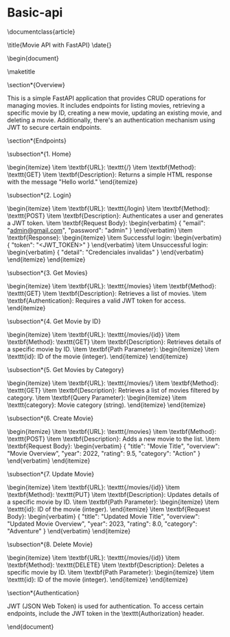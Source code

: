 # Basic-api

\documentclass{article}

\title{Movie API with FastAPI}
\date{}

\begin{document}

\maketitle

\section*{Overview}

This is a simple FastAPI application that provides CRUD operations for managing movies. It includes endpoints for listing movies, retrieving a specific movie by ID, creating a new movie, updating an existing movie, and deleting a movie. Additionally, there's an authentication mechanism using JWT to secure certain endpoints.

\section*{Endpoints}

\subsection*{1. Home}

\begin{itemize}
  \item \textbf{URL}: \texttt{/}
  \item \textbf{Method}: \texttt{GET}
  \item \textbf{Description}: Returns a simple HTML response with the message "Hello world."
\end{itemize}

\subsection*{2. Login}

\begin{itemize}
  \item \textbf{URL}: \texttt{/login}
  \item \textbf{Method}: \texttt{POST}
  \item \textbf{Description}: Authenticates a user and generates a JWT token.
  \item \textbf{Request Body}:
  \begin{verbatim}
  {
    "email": "admin@gmail.com",
    "password": "admin"
  }
  \end{verbatim}
  \item \textbf{Response}:
  \begin{itemize}
    \item Successful login:
    \begin{verbatim}
    {
      "token": "<JWT_TOKEN>"
    }
    \end{verbatim}
    \item Unsuccessful login:
    \begin{verbatim}
    {
      "detail": "Credenciales invalidas"
    }
    \end{verbatim}
  \end{itemize}
\end{itemize}

\subsection*{3. Get Movies}

\begin{itemize}
  \item \textbf{URL}: \texttt{/movies}
  \item \textbf{Method}: \texttt{GET}
  \item \textbf{Description}: Retrieves a list of movies.
  \item \textbf{Authentication}: Requires a valid JWT token for access.
\end{itemize}

\subsection*{4. Get Movie by ID}

\begin{itemize}
  \item \textbf{URL}: \texttt{/movies/\{id\}}
  \item \textbf{Method}: \texttt{GET}
  \item \textbf{Description}: Retrieves details of a specific movie by ID.
  \item \textbf{Path Parameter}:
  \begin{itemize}
    \item \texttt{id}: ID of the movie (integer).
  \end{itemize}
\end{itemize}

\subsection*{5. Get Movies by Category}

\begin{itemize}
  \item \textbf{URL}: \texttt{/movies/}
  \item \textbf{Method}: \texttt{GET}
  \item \textbf{Description}: Retrieves a list of movies filtered by category.
  \item \textbf{Query Parameter}:
  \begin{itemize}
    \item \texttt{category}: Movie category (string).
  \end{itemize}
\end{itemize}

\subsection*{6. Create Movie}

\begin{itemize}
  \item \textbf{URL}: \texttt{/movies}
  \item \textbf{Method}: \texttt{POST}
  \item \textbf{Description}: Adds a new movie to the list.
  \item \textbf{Request Body}:
  \begin{verbatim}
  {
    "title": "Movie Title",
    "overview": "Movie Overview",
    "year": 2022,
    "rating": 9.5,
    "category": "Action"
  }
  \end{verbatim}
\end{itemize}

\subsection*{7. Update Movie}

\begin{itemize}
  \item \textbf{URL}: \texttt{/movies/\{id\}}
  \item \textbf{Method}: \texttt{PUT}
  \item \textbf{Description}: Updates details of a specific movie by ID.
  \item \textbf{Path Parameter}:
  \begin{itemize}
    \item \texttt{id}: ID of the movie (integer).
  \end{itemize}
  \item \textbf{Request Body}:
  \begin{verbatim}
  {
    "title": "Updated Movie Title",
    "overview": "Updated Movie Overview",
    "year": 2023,
    "rating": 8.0,
    "category": "Adventure"
  }
  \end{verbatim}
\end{itemize}

\subsection*{8. Delete Movie}

\begin{itemize}
  \item \textbf{URL}: \texttt{/movies/\{id\}}
  \item \textbf{Method}: \texttt{DELETE}
  \item \textbf{Description}: Deletes a specific movie by ID.
  \item \textbf{Path Parameter}:
  \begin{itemize}
    \item \texttt{id}: ID of the movie (integer).
  \end{itemize}
\end{itemize}

\section*{Authentication}

JWT (JSON Web Token) is used for authentication. To access certain endpoints, include the JWT token in the \texttt{Authorization} header.

\end{document}